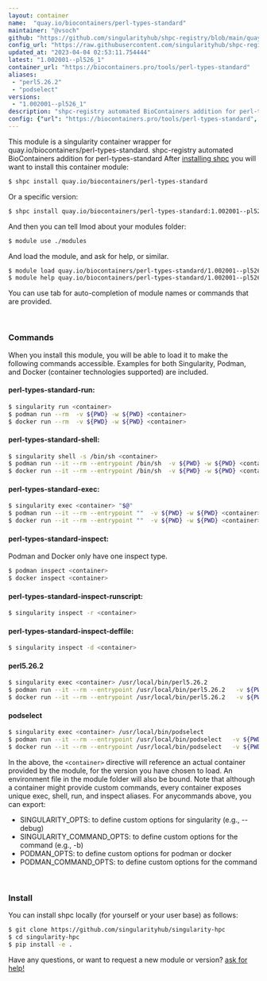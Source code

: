 ```yaml
---
layout: container
name:  "quay.io/biocontainers/perl-types-standard"
maintainer: "@vsoch"
github: "https://github.com/singularityhub/shpc-registry/blob/main/quay.io/biocontainers/perl-types-standard/container.yaml"
config_url: "https://raw.githubusercontent.com/singularityhub/shpc-registry/main/quay.io/biocontainers/perl-types-standard/container.yaml"
updated_at: "2023-04-04 02:53:11.754444"
latest: "1.002001--pl526_1"
container_url: "https://biocontainers.pro/tools/perl-types-standard"
aliases:
 - "perl5.26.2"
 - "podselect"
versions:
 - "1.002001--pl526_1"
description: "shpc-registry automated BioContainers addition for perl-types-standard"
config: {"url": "https://biocontainers.pro/tools/perl-types-standard", "maintainer": "@vsoch", "description": "shpc-registry automated BioContainers addition for perl-types-standard", "latest": {"1.002001--pl526_1": "sha256:d57fbeba19ecfd0c4bcfc19ef600fa4edb2d27cf8257f4e09d57046681fc63db"}, "tags": {"1.002001--pl526_1": "sha256:d57fbeba19ecfd0c4bcfc19ef600fa4edb2d27cf8257f4e09d57046681fc63db"}, "docker": "quay.io/biocontainers/perl-types-standard", "aliases": {"perl5.26.2": "/usr/local/bin/perl5.26.2", "podselect": "/usr/local/bin/podselect"}}
---
```


This module is a singularity container wrapper for quay.io/biocontainers/perl-types-standard.
shpc-registry automated BioContainers addition for perl-types-standard
After [installing shpc](#install) you will want to install this container module:


```bash
$ shpc install quay.io/biocontainers/perl-types-standard
```

Or a specific version:

```bash
$ shpc install quay.io/biocontainers/perl-types-standard:1.002001--pl526_1
```

And then you can tell lmod about your modules folder:

```bash
$ module use ./modules
```

And load the module, and ask for help, or similar.

```bash
$ module load quay.io/biocontainers/perl-types-standard/1.002001--pl526_1
$ module help quay.io/biocontainers/perl-types-standard/1.002001--pl526_1
```

You can use tab for auto-completion of module names or commands that are provided.

<br>

### Commands

When you install this module, you will be able to load it to make the following commands accessible.
Examples for both Singularity, Podman, and Docker (container technologies supported) are included.

#### perl-types-standard-run:

```bash
$ singularity run <container>
$ podman run --rm  -v ${PWD} -w ${PWD} <container>
$ docker run --rm  -v ${PWD} -w ${PWD} <container>
```

#### perl-types-standard-shell:

```bash
$ singularity shell -s /bin/sh <container>
$ podman run --it --rm --entrypoint /bin/sh  -v ${PWD} -w ${PWD} <container>
$ docker run --it --rm --entrypoint /bin/sh  -v ${PWD} -w ${PWD} <container>
```

#### perl-types-standard-exec:

```bash
$ singularity exec <container> "$@"
$ podman run --it --rm --entrypoint ""  -v ${PWD} -w ${PWD} <container> "$@"
$ docker run --it --rm --entrypoint ""  -v ${PWD} -w ${PWD} <container> "$@"
```

#### perl-types-standard-inspect:

Podman and Docker only have one inspect type.

```bash
$ podman inspect <container>
$ docker inspect <container>
```

#### perl-types-standard-inspect-runscript:

```bash
$ singularity inspect -r <container>
```

#### perl-types-standard-inspect-deffile:

```bash
$ singularity inspect -d <container>
```


#### perl5.26.2

```bash
$ singularity exec <container> /usr/local/bin/perl5.26.2
$ podman run --it --rm --entrypoint /usr/local/bin/perl5.26.2   -v ${PWD} -w ${PWD} <container> -c " $@"
$ docker run --it --rm --entrypoint /usr/local/bin/perl5.26.2   -v ${PWD} -w ${PWD} <container> -c " $@"
```


#### podselect

```bash
$ singularity exec <container> /usr/local/bin/podselect
$ podman run --it --rm --entrypoint /usr/local/bin/podselect   -v ${PWD} -w ${PWD} <container> -c " $@"
$ docker run --it --rm --entrypoint /usr/local/bin/podselect   -v ${PWD} -w ${PWD} <container> -c " $@"
```



In the above, the `<container>` directive will reference an actual container provided
by the module, for the version you have chosen to load. An environment file in the
module folder will also be bound. Note that although a container
might provide custom commands, every container exposes unique exec, shell, run, and
inspect aliases. For anycommands above, you can export:

 - SINGULARITY_OPTS: to define custom options for singularity (e.g., --debug)
 - SINGULARITY_COMMAND_OPTS: to define custom options for the command (e.g., -b)
 - PODMAN_OPTS: to define custom options for podman or docker
 - PODMAN_COMMAND_OPTS: to define custom options for the command

<br>

### Install

You can install shpc locally (for yourself or your user base) as follows:

```bash
$ git clone https://github.com/singularityhub/singularity-hpc
$ cd singularity-hpc
$ pip install -e .
```

Have any questions, or want to request a new module or version? [ask for help!](https://github.com/singularityhub/singularity-hpc/issues)
